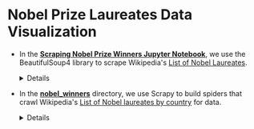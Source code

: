 # Nobel Prize Laureates Data Visualization

* In the [**Scraping Nobel Prize Winners Jupyter Notebook**](https://github.com/dtemir/data-science/blob/main/data-visualization-oreilly/Scraping%20Nobel%20Prize%20Winners.ipynb), 
  we use the BeautifulSoup4 library to scrape Wikipedia's [List of Nobel Laureates](https://en.wikipedia.org/wiki/List_of_Nobel_laureates).
  <details>
  
    * We use **BeautifulSoup's** lxml parser to select the table with the xpath of <code>table.sortable.wikitable</code>.
    * We then iterate over the columns and rows of the table to fetch information like name, year, category, and link in a list.
    * We also try to scrape nationalities of each laureate by making a request to each of their personal pages and
    sending a request to fetch it from the xpath of <code>table.infobox tr</code>.
    * See the notebook for more, [**NBViewer**](https://nbviewer.jupyter.org/github/dtemir/data-science/blob/main/data-visualization-oreilly/Scraping%20Nobel%20Prize%20Winners.ipynb). 
  </details>

* In the [**nobel_winners**](https://github.com/dtemir/data-science/tree/main/data-visualization-oreilly/nobel_winners) directory, 
  we use Scrapy to build spiders that crawl Wikipedia's [List of Nobel laureates by country](https://en.wikipedia.org/wiki/List_of_Nobel_laureates_by_country)
  for data.
  
  <details>

    * We use **Scrapy** and xpath scrape data from the pages.
    * The first spider is [**nwinners_list_spider**](https://github.com/dtemir/data-science/blob/main/data-visualization-oreilly/nobel_winners/nobel_winners/spiders/nwinners_list_spider.py), 
      for scraping a list of Nobel Laureates into a *json* file, [**nobel_winners.json**](https://github.com/dtemir/data-science/blob/main/data-visualization-oreilly/nobel_winners/nobel_winners/nobel_winners.json).
      * The spider scrapes information like name, year, category, country, year of birth, year of death.
    * The second spider is [**nwinners_minibio**](https://github.com/dtemir/data-science/blob/main/data-visualization-oreilly/nobel_winners/nobel_winners/spiders/nwinners_minibio.py), 
      for scraping each Laureate individual bio from their wikipage into a *json* file, [**minibios.json**](https://github.com/dtemir/data-science/blob/main/data-visualization-oreilly/nobel_winners/nobel_winners/minibios.json).
      * The spider scrapes information like the first paragraph of their bio, image urls, and link to their webpage. 
        (check [**pipelines.py**](https://github.com/dtemir/data-science/blob/main/data-visualization-oreilly/nobel_winners/nobel_winners/pipelines.py) for how it saves the images)
  </details>
 